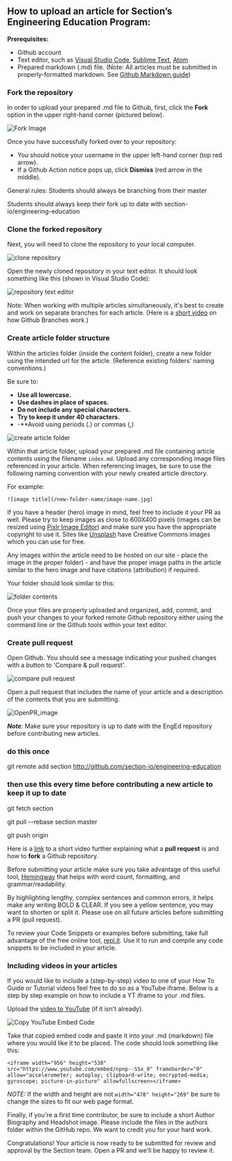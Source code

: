 ## How to upload an article for Section’s Engineering Education Program:

**Prerequisites:**
- Github account
- Text editor, such as [Visual Studio Code](https://code.visualstudio.com/), [Sublime Text](https://www.sublimetext.com/), [Atom](https://atom.io/)
- Prepared markdown (.md) file. (Note: All articles must be submitted in properly-formatted markdown. See [Github Markdown guide](https://github.com/adam-p/markdown-here/wiki/Markdown-Cheatsheet))

### Fork the repository
In order to upload your prepared .md file to Github, first, click the **Fork** option in the upper right-hand corner (pictured below).

![Fork Image](/static/images/fork_image.png)

Once you have successfully forked over to your repository:
- You should notice your username in the upper left-hand corner (top red arrow).
- If a Github Action notice pops up, click **Dismiss** (red arrow in the middle).

General rules:
Students should always be branching from their master

Students should always keep their fork up to date with section-io/engineering-education

### Clone the forked repository
Next, you will need to clone the repository to your local computer.

![clone repository](/static/images/clone-repository.png)

Open the newly cloned repository in your text editor. It should look something like this (shown in Visual Studio Code):

![repository text editor](/static/images/new-vs-code-shot.JPG)

Note: When working with multiple articles simultaneously, it's best to create and work on separate branches for each article. (Here is a [short video](https://www.youtube.com/watch?v=oPpnCh7InLY&t=577s) on how Github Branches work.)

### Create article folder structure
Within the articles folder (inside the content folder), create a new folder using the intended url for the article. (Reference existing folders' naming conventions.) 

Be sure to:
- **Use all lowercase.**
- **Use dashes in place of spaces.**
- **Do not include any special characters.**
- **Try to keep it under 40 characters.**
- -**Avoid using periods (.) or commas (,)

![create article folder](/static/images/create-article-folder.png)

Within that article folder, upload your prepared .md file containing article contents using the filename `index.md`. Upload any corresponding image files referenced in your article. When referencing images, be sure to use the following naming convention with your newly created article directory. 

For example:
```
![image title](/new-folder-name/image-name.jpg)
```
If you have a header (hero) image in mind, feel free to include it your PR as well. Please try to keep images as close to 600X400 pixels (images can be resized using [Pixlr Image Editor](https://pixlr.com/e)) and make sure you have the appropriate copyright to use it. Sites like [Unsplash](https://unsplash.com) have Creative Commons images which you can use for free.

Any images within the article need to be hosted on our site - place the image in the proper folder) - and have the proper image paths in the article similar to the hero image and have citations (attribution) if required.

Your folder should look similar to this:

![folder contents](/static/images/folder-contents.png)

Once your files are properly uploaded and organized, add, commit, and push your changes to your forked remote Github repository either using the command line or the Github tools within your text editor.

### Create pull request
Open Github. You should see a message indicating your pushed changes with a button to 'Compare & pull request'.

![compare pull request](/static/images/compare-pull-request.png)

Open a pull request that includes the name of your article and a description of the contents that you are submitting.

![OpenPR_image](/static/images/openPR_image2_.PNG)

***Note***: Make sure your repository is up to date with the EngEd repository before contributing new articles.

### do this once
git remote add section http://github.com/section-io/engineering-education

### then use this every time before contributing a new article to keep it up to date
git fetch section

git pull --rebase section master

git push origin

Here is a [link](https://www.youtube.com/watch?v=nT8KGYVurIU&t=47s) to a short video further explaining what a **pull request** is and how to **fork** a Github repository.

Before submitting your article make sure you take advantage of this useful tool, [Hemingway](http://www.hemingwayapp.com) that helps with word count, formatting, and grammar/readability.

By highlighting lengthy, complex sentences and common errors, it helps make any writing BOLD & CLEAR. If you see a yellow sentence, you may want to shorten or split it. Please use on all future articles before submitting a PR (pull request).

To review your Code Snippets or examples before submitting, take full advantage of the free online tool, [repl.it](https://repl.it). Use it to run and compile any code snippets to be included in your article.

### Including videos in your articles
If you would like to include a (step-by-step) video to one of your How To Guide or Tutorial videos feel free to do so as a YouTube iframe. Below is a step by step example on how to include a YT iframe to your .md files.

Upload the [video to YouTube](https://www.wix.com/blog/2019/02/how-to-upload-video-youtube-guide/) (if it isn't already).

![Copy YouTube Embed Code](/static/images/yt-video-embed.png)

Take that copied embed code and paste it into your .md (markdown) file where you would like it to be placed. The code should look something like this:

`<iframe width="956" height="538" src="https://www.youtube.com/embed/npnp--SSx_8" frameborder="0" allow="accelerometer; autoplay; clipboard-write; encrypted-media; gyroscope; picture-in-picture" allowfullscreen></iframe>`

*NOTE:* If the width and height are not `width="478" height="269"` be sure to change the sizes to fit our web page format.

Finally, if you're a first time contributor, be sure to include a short Author Biography and Headshot image. Please include the files in the authors folder within the GitHub repo. We want to credit you for your hard work.

Congratulations! Your article is now ready to be submitted for review and approval by the Section team. Open a PR and we'll be happy to review it.
